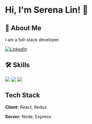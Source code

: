 
# Hi, I'm Serena Lin! 👋

  
## 🚀 About Me

I am a full-stack developer. 

<a href="https://www.linkedin.com/in/chihhuilin/" target="_blank"><img alt="LinkedIn" src="https://img.shields.io/badge/linkedin%20-%230077B5.svg?&style=for-the-badge&logo=linkedin&logoColor=white"></a>
  
## 🛠 Skills
<img src="https://img.shields.io/badge/HTML5-E34F26?style=for-the-badge&logo=html5&logoColor=white" /> <img src="https://img.shields.io/badge/CSS3-1572B6?style=for-the-badge&logo=css3&logoColor=white" /> <img src="https://img.shields.io/badge/JavaScript-323330?style=for-the-badge&logo=javascript&logoColor=F7DF1E" />

## Tech Stack

**Client:** React, Redux

**Server:** Node, Express

